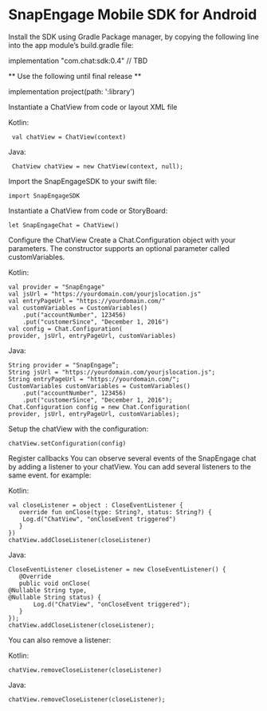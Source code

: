 # SnapEngage Mobile SDK for Android

Install the SDK using Gradle Package manager, by copying the following line into the app module’s build.gradle file:

implementation "com.chat:sdk:0.4" // TBD

** Use the following until final release **

 implementation project(path: ':library')

 Instantiate a ChatView from code or layout XML file

 Kotlin:
```
 val chatView = ChatView(context)
```
 Java:

```
 ChatView chatView = new ChatView(context, null);
```

Import the SnapEngageSDK to your swift file:

```
import SnapEngageSDK
```

Instantiate a ChatView from code or StoryBoard:
```
let SnapEngageChat = ChatView()
```
Configure the ChatView
Create a Chat.Configuration object with your parameters. The constructor supports an optional parameter called customVariables.

Kotlin:
```
val provider = "SnapEngage"
val jsUrl = "https://yourdomain.com/yourjslocation.js"
val entryPageUrl = "https://yourdomain.com/"
val customVariables = CustomVariables()
	.put("accountNumber", 123456)
   	.put("customerSince", "December 1, 2016")
val config = Chat.Configuration(
provider, jsUrl, entryPageUrl, customVariables)
```

Java:
```
String provider = "SnapEngage”;
String jsUrl = "https://yourdomain.com/yourjslocation.js";
String entryPageUrl = "https://yourdomain.com/";
CustomVariables customVariables = CustomVariables()
	.put("accountNumber", 123456)
	.put("customerSince", "December 1, 2016");
Chat.Configuration config = new Chat.Configuration(
provider, jsUrl, entryPageUrl, customVariables);
```

Setup the chatView with the configuration:
```
chatView.setConfiguration(config)
```
Register callbacks
You can observe several events of the SnapEngage chat by adding a listener to your chatView. You can add several listeners to the same event.
for example:

Kotlin:
```
val closeListener = object : CloseEventListener {
   override fun onClose(type: String?, status: String?) {
	Log.d("ChatView", "onCloseEvent triggered")
   }
})
chatView.addCloseListener(closeListener)
```
Java:
```
CloseEventListener closeListener = new CloseEventListener() {
   @Override
   public void onClose(
@Nullable String type,
@Nullable String status) {
       Log.d("ChatView", "onCloseEvent triggered");
   }
});
chatView.addCloseListener(closeListener);
```
You can also remove a listener:

Kotlin:
```
chatView.removeCloseListener(closeListener)
```
Java:
```
chatView.removeCloseListener(closeListener);
```
